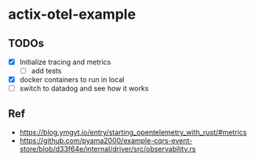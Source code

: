 # actix-otel-example

## TODOs
- [x] Initialize tracing and metrics
    - [ ] add tests
- [x] docker containers to run in local
- [ ] switch to datadog and see how it works

## Ref
- https://blog.ymgyt.io/entry/starting_opentelemetry_with_rust/#metrics
- https://github.com/pyama2000/example-cqrs-event-store/blob/d33f64e/internal/driver/src/observability.rs